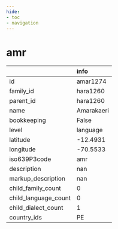 ```yaml
---
hide:
- toc
- navigation
---
```

# amr
|                      | info       |
|:---------------------|:-----------|
| id                   | amar1274   |
| family_id            | hara1260   |
| parent_id            | hara1260   |
| name                 | Amarakaeri |
| bookkeeping          | False      |
| level                | language   |
| latitude             | -12.4931   |
| longitude            | -70.5533   |
| iso639P3code         | amr        |
| description          | nan        |
| markup_description   | nan        |
| child_family_count   | 0          |
| child_language_count | 0          |
| child_dialect_count  | 1          |
| country_ids          | PE         |